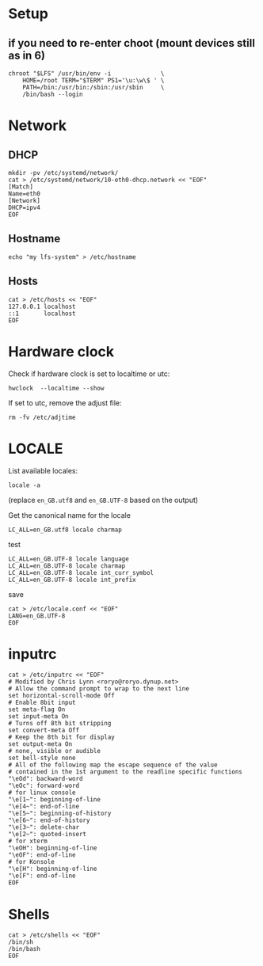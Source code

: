 # Setup

## if you need to re-enter choot (mount devices still as in 6)

    chroot "$LFS" /usr/bin/env -i              \
        HOME=/root TERM="$TERM" PS1='\u:\w\$ ' \
        PATH=/bin:/usr/bin:/sbin:/usr/sbin     \
        /bin/bash --login

# Network

## DHCP

    mkdir -pv /etc/systemd/network/
    cat > /etc/systemd/network/10-eth0-dhcp.network << "EOF"
    [Match]
    Name=eth0
    [Network]
    DHCP=ipv4
    EOF

## Hostname

    echo "my lfs-system" > /etc/hostname

## Hosts

    cat > /etc/hosts << "EOF"
    127.0.0.1 localhost
    ::1       localhost
    EOF

# Hardware clock

Check if hardware clock is set to localtime or utc:

    hwclock  --localtime --show

If set to utc, remove the adjust file:

    rm -fv /etc/adjtime

# LOCALE

List available locales:

    locale -a

(replace `en_GB.utf8` and `en_GB.UTF-8` based on the output)

Get the canonical name for the locale

    LC_ALL=en_GB.utf8 locale charmap

test

    LC_ALL=en_GB.UTF-8 locale language
    LC_ALL=en_GB.UTF-8 locale charmap
    LC_ALL=en_GB.UTF-8 locale int_curr_symbol
    LC_ALL=en_GB.UTF-8 locale int_prefix

save

    cat > /etc/locale.conf << "EOF"
    LANG=en_GB.UTF-8
    EOF

# inputrc

    cat > /etc/inputrc << "EOF"
    # Modified by Chris Lynn <roryo@roryo.dynup.net>
    # Allow the command prompt to wrap to the next line
    set horizontal-scroll-mode Off
    # Enable 8bit input
    set meta-flag On
    set input-meta On
    # Turns off 8th bit stripping
    set convert-meta Off
    # Keep the 8th bit for display
    set output-meta On
    # none, visible or audible
    set bell-style none
    # All of the following map the escape sequence of the value
    # contained in the 1st argument to the readline specific functions
    "\eOd": backward-word
    "\eOc": forward-word
    # for linux console
    "\e[1~": beginning-of-line
    "\e[4~": end-of-line
    "\e[5~": beginning-of-history
    "\e[6~": end-of-history
    "\e[3~": delete-char
    "\e[2~": quoted-insert
    # for xterm
    "\eOH": beginning-of-line
    "\eOF": end-of-line
    # for Konsole
    "\e[H": beginning-of-line
    "\e[F": end-of-line
    EOF

# Shells

    cat > /etc/shells << "EOF"
    /bin/sh
    /bin/bash
    EOF
